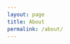 ```yaml
---
layout: page
title: About
permalink: /about/
---
```


<html>
<head>
    <title>About Our Team</title>
    <style>
        .card-container {
            width: 300px;
            height: 400px;
            perspective: 1000px;
            margin: 20px;
            display: inline-block;
        }

        .card {
            position: relative;
            width: 90%;
            height: 100%;
            transform-style: preserve-3d;
            transition: transform 1s;
        }

        .card:hover {
            transform: rotateY(180deg);
        }

        .card-front,
        .card-back {
            position: absolute;
            width: 100%;
            height: 100%;
            backface-visibility: hidden;
        }

        .card-front {
            background-color: #000000;
            border-radius: 10px;
            padding: 20px;
            box-shadow: 0 4px 8px 0 rgba(0,0,0,0.2);
            display: flex;
            flex-direction: column;
            justify-content: center;
            align-items: center;
            text-align: center;
        }

        .card-back {
            background-color: #000000;
            border-radius: 10px;
            padding: 20px;
            transform: rotateY(180deg);
        }

        .card img {
            width: 220px;
            height: auto;
            border-radius: 10px;
            margin-bottom: 10px;
        }

        .card h3 {
            margin-top: 0;
            font-size: 30px;
        }

        .card p {
            font-size: 28px;
        }

        .card-container:nth-child(4),
        .card-container:nth-child(5) {
            display: inline-block;
            vertical-align: top;
        }

        .second-row {
            text-align: center;
        }
    </style>
</head>
<body>
    <div class="card-container">
        <div class="card">
            <div class="card-front">
                <img src="https://github.com/jiya-sav/ourshiny/blob/master/images/kaylee.PNG?raw=true" alt="Kaylee Hou">
                <h3>Kaylee Hou</h3>
            </div>
            <div class="card-back">
                <p>Scrum Master/Backend Developer</p>
            </div>
        </div>
    </div>
    <div class="card-container">
        <div class="card">
            <div class="card-front">
                <img src="https://github.com/jiya-sav/ourshiny/blob/master/images/sanikapic.PNG?raw=true" alt="Sanika Shahapurkar">
                <h3>Sanika Shahapurkar</h3>
            </div>
            <div class="card-back">
                <p>Devops/Backend Developer</p>
            </div>
        </div>
    </div>
    <div class="card-container">
        <div class="card">
            <div class="card-front">
                <img src="person3.jpg" alt="Trent Cardall">
                <h3>Trent Cardall</h3>
            </div>
            <div class="card-back">
                <p>Frontend Developer</p>
            </div>
        </div>
    </div>
    <div class="second-row">
        <div class="card-container">
            <div class="card">
                <div class="card-front">
                    <img src="person4.jpg" alt="Mani Taleban">
                    <h3>Mani Taleban</h3>
                </div>
                <div class="card-back">
                    <p>Frontend Developer</p>
                </div>
            </div>
        </div>
        <div class="card-container">
            <div class="card">
                <div class="card-front">
                    <img src="person5.jpg" alt="Jiya Savlani">
                    <h3>Jiya Savlani</h3>
                </div>
                <div class="card-back">
                    <p>Frontend/Backend Developer</p>
                </div>
            </div>
        </div>
    </div>
</body>
</html>


## Key Links

- GitHub Repos:  <a href="https://github.com/nighthawkcoders">github.com/nighthawkcoders</a>

- AWS Deployments: <a href="https://csa.nighthawkcodingsociety.com/">csp.nighthawkcodingsociety.com</a>

- Slack: <a href="https://join.slack.com/t/cs-p-hq/shared_invite/zt-1ejp2nekj-vIeGHTAKR13E~648nh2NRg">Join Link</a>

- 2021-2022 Archives: <a href="https://padlet.com/jmortensen7/csp2022tri1">Fall</a>, <a href="https://padlet.com/jmortensen7/csp2022tri2">Early Winter</a>, <a href="https://cspcoders.nighthawkcodingsociety.com/">Late     Winter, Spring</a>


<audio id="myAudio" autoplay loop>
  <source src="{{site.baseurl}}//audios/ebyt.mp3" type="audio/mpeg">
</audio>

